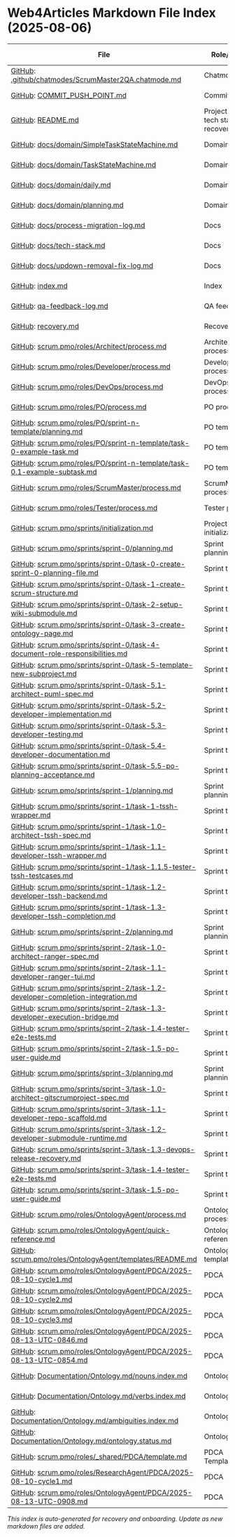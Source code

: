# Web4Articles Markdown File Index (2025-08-06)

| File | Role/Type | Last Modified |
|------|-----------|--------------|
| [GitHub](https://github.com/Cerulean-Circle-GmbH/Web4Articles/blob/feature/ontology-agent/.github/chatmodes/ScrumMaster2QA.chatmode.md): [.github/chatmodes/ScrumMaster2QA.chatmode.md](.github/chatmodes/ScrumMaster2QA.chatmode.md) | Chatmode | 2025-08-06 |
| [GitHub](https://github.com/Cerulean-Circle-GmbH/Web4Articles/blob/feature/ontology-agent/COMMIT_PUSH_POINT.md): [COMMIT_PUSH_POINT.md](COMMIT_PUSH_POINT.md) | Commit guide | 2025-08-06 |
| [GitHub](https://github.com/Cerulean-Circle-GmbH/Web4Articles/blob/feature/ontology-agent/README.md): [README.md](README.md) | Project root, tech stack, recovery | 2025-08-06 |
| [GitHub](https://github.com/Cerulean-Circle-GmbH/Web4Articles/blob/feature/ontology-agent/docs/domain/SimpleTaskStateMachine.md): [docs/domain/SimpleTaskStateMachine.md](docs/domain/SimpleTaskStateMachine.md) | Domain doc | 2025-08-06 |
| [GitHub](https://github.com/Cerulean-Circle-GmbH/Web4Articles/blob/feature/ontology-agent/docs/domain/TaskStateMachine.md): [docs/domain/TaskStateMachine.md](docs/domain/TaskStateMachine.md) | Domain doc | 2025-08-06 |
| [GitHub](https://github.com/Cerulean-Circle-GmbH/Web4Articles/blob/feature/ontology-agent/docs/domain/daily.md): [docs/domain/daily.md](docs/domain/daily.md) | Domain doc | 2025-08-06 |
| [GitHub](https://github.com/Cerulean-Circle-GmbH/Web4Articles/blob/feature/ontology-agent/docs/domain/planning.md): [docs/domain/planning.md](docs/domain/planning.md) | Domain doc | 2025-08-06 |
| [GitHub](https://github.com/Cerulean-Circle-GmbH/Web4Articles/blob/feature/ontology-agent/docs/process-migration-log.md): [docs/process-migration-log.md](docs/process-migration-log.md) | Docs | 2025-08-06 |
| [GitHub](https://github.com/Cerulean-Circle-GmbH/Web4Articles/blob/feature/ontology-agent/docs/tech-stack.md): [docs/tech-stack.md](docs/tech-stack.md) | Docs | 2025-08-06 |
| [GitHub](https://github.com/Cerulean-Circle-GmbH/Web4Articles/blob/feature/ontology-agent/docs/updown-removal-fix-log.md): [docs/updown-removal-fix-log.md](docs/updown-removal-fix-log.md) | Docs | 2025-08-06 |
| [GitHub](https://github.com/Cerulean-Circle-GmbH/Web4Articles/blob/feature/ontology-agent/index.md): [index.md](index.md) | Index | 2025-08-06 |
| [GitHub](https://github.com/Cerulean-Circle-GmbH/Web4Articles/blob/feature/ontology-agent/qa-feedback-log.md): [qa-feedback-log.md](qa-feedback-log.md) | QA feedback | 2025-08-06 |
| [GitHub](https://github.com/Cerulean-Circle-GmbH/Web4Articles/blob/feature/ontology-agent/recovery.md): [recovery.md](recovery.md) | Recovery log | 2025-08-06 |
| [GitHub](https://github.com/Cerulean-Circle-GmbH/Web4Articles/blob/feature/ontology-agent/scrum.pmo/roles/Architect/process.md): [scrum.pmo/roles/Architect/process.md](scrum.pmo/roles/Architect/process.md) | Architect process | 2025-08-06 |
| [GitHub](https://github.com/Cerulean-Circle-GmbH/Web4Articles/blob/feature/ontology-agent/scrum.pmo/roles/Developer/process.md): [scrum.pmo/roles/Developer/process.md](scrum.pmo/roles/Developer/process.md) | Developer process | 2025-08-06 |
| [GitHub](https://github.com/Cerulean-Circle-GmbH/Web4Articles/blob/feature/ontology-agent/scrum.pmo/roles/DevOps/process.md): [scrum.pmo/roles/DevOps/process.md](scrum.pmo/roles/DevOps/process.md) | DevOps process | 2025-08-06 |
| [GitHub](https://github.com/Cerulean-Circle-GmbH/Web4Articles/blob/feature/ontology-agent/scrum.pmo/roles/PO/process.md): [scrum.pmo/roles/PO/process.md](scrum.pmo/roles/PO/process.md) | PO process | 2025-08-06 |
| [GitHub](https://github.com/Cerulean-Circle-GmbH/Web4Articles/blob/feature/ontology-agent/scrum.pmo/roles/PO/sprint-n-template/planning.md): [scrum.pmo/roles/PO/sprint-n-template/planning.md](scrum.pmo/roles/PO/sprint-n-template/planning.md) | PO template | 2025-08-06 |
| [GitHub](https://github.com/Cerulean-Circle-GmbH/Web4Articles/blob/feature/ontology-agent/scrum.pmo/roles/PO/sprint-n-template/task-0-example-task.md): [scrum.pmo/roles/PO/sprint-n-template/task-0-example-task.md](scrum.pmo/roles/PO/sprint-n-template/task-0-example-task.md) | PO template | 2025-08-06 |
| [GitHub](https://github.com/Cerulean-Circle-GmbH/Web4Articles/blob/feature/ontology-agent/scrum.pmo/roles/PO/sprint-n-template/task-0.1-example-subtask.md): [scrum.pmo/roles/PO/sprint-n-template/task-0.1-example-subtask.md](scrum.pmo/roles/PO/sprint-n-template/task-0.1-example-subtask.md) | PO template | 2025-08-06 |
| [GitHub](https://github.com/Cerulean-Circle-GmbH/Web4Articles/blob/feature/ontology-agent/scrum.pmo/roles/ScrumMaster/process.md): [scrum.pmo/roles/ScrumMaster/process.md](scrum.pmo/roles/ScrumMaster/process.md) | ScrumMaster process | 2025-08-06 |
| [GitHub](https://github.com/Cerulean-Circle-GmbH/Web4Articles/blob/feature/ontology-agent/scrum.pmo/roles/Tester/process.md): [scrum.pmo/roles/Tester/process.md](scrum.pmo/roles/Tester/process.md) | Tester process | 2025-08-06 |
| [GitHub](https://github.com/Cerulean-Circle-GmbH/Web4Articles/blob/feature/ontology-agent/scrum.pmo/sprints/initialization.md): [scrum.pmo/sprints/initialization.md](scrum.pmo/sprints/initialization.md) | Project initialization | 2025-08-06 |
| [GitHub](https://github.com/Cerulean-Circle-GmbH/Web4Articles/blob/feature/ontology-agent/scrum.pmo/sprints/sprint-0/planning.md): [scrum.pmo/sprints/sprint-0/planning.md](scrum.pmo/sprints/sprint-0/planning.md) | Sprint planning | 2025-08-06 |
| [GitHub](https://github.com/Cerulean-Circle-GmbH/Web4Articles/blob/feature/ontology-agent/scrum.pmo/sprints/sprint-0/task-0-create-sprint-0-planning-file.md): [scrum.pmo/sprints/sprint-0/task-0-create-sprint-0-planning-file.md](scrum.pmo/sprints/sprint-0/task-0-create-sprint-0-planning-file.md) | Sprint task | 2025-08-06 |
| [GitHub](https://github.com/Cerulean-Circle-GmbH/Web4Articles/blob/feature/ontology-agent/scrum.pmo/sprints/sprint-0/task-1-create-scrum-structure.md): [scrum.pmo/sprints/sprint-0/task-1-create-scrum-structure.md](scrum.pmo/sprints/sprint-0/task-1-create-scrum-structure.md) | Sprint task | 2025-08-06 |
| [GitHub](https://github.com/Cerulean-Circle-GmbH/Web4Articles/blob/feature/ontology-agent/scrum.pmo/sprints/sprint-0/task-2-setup-wiki-submodule.md): [scrum.pmo/sprints/sprint-0/task-2-setup-wiki-submodule.md](scrum.pmo/sprints/sprint-0/task-2-setup-wiki-submodule.md) | Sprint task | 2025-08-06 |
| [GitHub](https://github.com/Cerulean-Circle-GmbH/Web4Articles/blob/feature/ontology-agent/scrum.pmo/sprints/sprint-0/task-3-create-ontology-page.md): [scrum.pmo/sprints/sprint-0/task-3-create-ontology-page.md](scrum.pmo/sprints/sprint-0/task-3-create-ontology-page.md) | Sprint task | 2025-08-06 |
| [GitHub](https://github.com/Cerulean-Circle-GmbH/Web4Articles/blob/feature/ontology-agent/scrum.pmo/sprints/sprint-0/task-4-document-role-responsibilities.md): [scrum.pmo/sprints/sprint-0/task-4-document-role-responsibilities.md](scrum.pmo/sprints/sprint-0/task-4-document-role-responsibilities.md) | Sprint task | 2025-08-06 |
| [GitHub](https://github.com/Cerulean-Circle-GmbH/Web4Articles/blob/feature/ontology-agent/scrum.pmo/sprints/sprint-0/task-5-template-new-subproject.md): [scrum.pmo/sprints/sprint-0/task-5-template-new-subproject.md](scrum.pmo/sprints/sprint-0/task-5-template-new-subproject.md) | Sprint task | 2025-08-06 |
| [GitHub](https://github.com/Cerulean-Circle-GmbH/Web4Articles/blob/feature/ontology-agent/scrum.pmo/sprints/sprint-0/task-5.1-architect-puml-spec.md): [scrum.pmo/sprints/sprint-0/task-5.1-architect-puml-spec.md](scrum.pmo/sprints/sprint-0/task-5.1-architect-puml-spec.md) | Sprint task | 2025-08-06 |
| [GitHub](https://github.com/Cerulean-Circle-GmbH/Web4Articles/blob/feature/ontology-agent/scrum.pmo/sprints/sprint-0/task-5.2-developer-implementation.md): [scrum.pmo/sprints/sprint-0/task-5.2-developer-implementation.md](scrum.pmo/sprints/sprint-0/task-5.2-developer-implementation.md) | Sprint task | 2025-08-06 |
| [GitHub](https://github.com/Cerulean-Circle-GmbH/Web4Articles/blob/feature/ontology-agent/scrum.pmo/sprints/sprint-0/task-5.3-developer-testing.md): [scrum.pmo/sprints/sprint-0/task-5.3-developer-testing.md](scrum.pmo/sprints/sprint-0/task-5.3-developer-testing.md) | Sprint task | 2025-08-06 |
| [GitHub](https://github.com/Cerulean-Circle-GmbH/Web4Articles/blob/feature/ontology-agent/scrum.pmo/sprints/sprint-0/task-5.4-developer-documentation.md): [scrum.pmo/sprints/sprint-0/task-5.4-developer-documentation.md](scrum.pmo/sprints/sprint-0/task-5.4-developer-documentation.md) | Sprint task | 2025-08-06 |
| [GitHub](https://github.com/Cerulean-Circle-GmbH/Web4Articles/blob/feature/ontology-agent/scrum.pmo/sprints/sprint-0/task-5.5-po-planning-acceptance.md): [scrum.pmo/sprints/sprint-0/task-5.5-po-planning-acceptance.md](scrum.pmo/sprints/sprint-0/task-5.5-po-planning-acceptance.md) | Sprint task | 2025-08-06 |
| [GitHub](https://github.com/Cerulean-Circle-GmbH/Web4Articles/blob/feature/ontology-agent/scrum.pmo/sprints/sprint-1/planning.md): [scrum.pmo/sprints/sprint-1/planning.md](scrum.pmo/sprints/sprint-1/planning.md) | Sprint planning | 2025-08-06 |
| [GitHub](https://github.com/Cerulean-Circle-GmbH/Web4Articles/blob/feature/ontology-agent/scrum.pmo/sprints/sprint-1/task-1-tssh-wrapper.md): [scrum.pmo/sprints/sprint-1/task-1-tssh-wrapper.md](scrum.pmo/sprints/sprint-1/task-1-tssh-wrapper.md) | Sprint task | 2025-08-06 |
| [GitHub](https://github.com/Cerulean-Circle-GmbH/Web4Articles/blob/feature/ontology-agent/scrum.pmo/sprints/sprint-1/task-1.0-architect-tssh-spec.md): [scrum.pmo/sprints/sprint-1/task-1.0-architect-tssh-spec.md](scrum.pmo/sprints/sprint-1/task-1.0-architect-tssh-spec.md) | Sprint task | 2025-08-06 |
| [GitHub](https://github.com/Cerulean-Circle-GmbH/Web4Articles/blob/feature/ontology-agent/scrum.pmo/sprints/sprint-1/task-1.1-developer-tssh-wrapper.md): [scrum.pmo/sprints/sprint-1/task-1.1-developer-tssh-wrapper.md](scrum.pmo/sprints/sprint-1/task-1.1-developer-tssh-wrapper.md) | Sprint task | 2025-08-06 |
| [GitHub](https://github.com/Cerulean-Circle-GmbH/Web4Articles/blob/feature/ontology-agent/scrum.pmo/sprints/sprint-1/task-1.1.5-tester-tssh-testcases.md): [scrum.pmo/sprints/sprint-1/task-1.1.5-tester-tssh-testcases.md](scrum.pmo/sprints/sprint-1/task-1.1.5-tester-tssh-testcases.md) | Sprint task | 2025-08-06 |
| [GitHub](https://github.com/Cerulean-Circle-GmbH/Web4Articles/blob/feature/ontology-agent/scrum.pmo/sprints/sprint-1/task-1.2-developer-tssh-backend.md): [scrum.pmo/sprints/sprint-1/task-1.2-developer-tssh-backend.md](scrum.pmo/sprints/sprint-1/task-1.2-developer-tssh-backend.md) | Sprint task | 2025-08-06 |
| [GitHub](https://github.com/Cerulean-Circle-GmbH/Web4Articles/blob/feature/ontology-agent/scrum.pmo/sprints/sprint-1/task-1.3-developer-tssh-completion.md): [scrum.pmo/sprints/sprint-1/task-1.3-developer-tssh-completion.md](scrum.pmo/sprints/sprint-1/task-1.3-developer-tssh-completion.md) | Sprint task | 2025-08-06 |
| [GitHub](https://github.com/Cerulean-Circle-GmbH/Web4Articles/blob/feature/ontology-agent/scrum.pmo/sprints/sprint-2/planning.md): [scrum.pmo/sprints/sprint-2/planning.md](scrum.pmo/sprints/sprint-2/planning.md) | Sprint planning | 2025-08-08 |
| [GitHub](https://github.com/Cerulean-Circle-GmbH/Web4Articles/blob/feature/ontology-agent/scrum.pmo/sprints/sprint-2/task-1.0-architect-ranger-spec.md): [scrum.pmo/sprints/sprint-2/task-1.0-architect-ranger-spec.md](scrum.pmo/sprints/sprint-2/task-1.0-architect-ranger-spec.md) | Sprint task | 2025-08-08 |
| [GitHub](https://github.com/Cerulean-Circle-GmbH/Web4Articles/blob/feature/ontology-agent/scrum.pmo/sprints/sprint-2/task-1.1-developer-ranger-tui.md): [scrum.pmo/sprints/sprint-2/task-1.1-developer-ranger-tui.md](scrum.pmo/sprints/sprint-2/task-1.1-developer-ranger-tui.md) | Sprint task | 2025-08-08 |
| [GitHub](https://github.com/Cerulean-Circle-GmbH/Web4Articles/blob/feature/ontology-agent/scrum.pmo/sprints/sprint-2/task-1.2-developer-completion-integration.md): [scrum.pmo/sprints/sprint-2/task-1.2-developer-completion-integration.md](scrum.pmo/sprints/sprint-2/task-1.2-developer-completion-integration.md) | Sprint task | 2025-08-08 |
| [GitHub](https://github.com/Cerulean-Circle-GmbH/Web4Articles/blob/feature/ontology-agent/scrum.pmo/sprints/sprint-2/task-1.3-developer-execution-bridge.md): [scrum.pmo/sprints/sprint-2/task-1.3-developer-execution-bridge.md](scrum.pmo/sprints/sprint-2/task-1.3-developer-execution-bridge.md) | Sprint task | 2025-08-08 |
| [GitHub](https://github.com/Cerulean-Circle-GmbH/Web4Articles/blob/feature/ontology-agent/scrum.pmo/sprints/sprint-2/task-1.4-tester-e2e-tests.md): [scrum.pmo/sprints/sprint-2/task-1.4-tester-e2e-tests.md](scrum.pmo/sprints/sprint-2/task-1.4-tester-e2e-tests.md) | Sprint task | 2025-08-08 |
| [GitHub](https://github.com/Cerulean-Circle-GmbH/Web4Articles/blob/feature/ontology-agent/scrum.pmo/sprints/sprint-2/task-1.5-po-user-guide.md): [scrum.pmo/sprints/sprint-2/task-1.5-po-user-guide.md](scrum.pmo/sprints/sprint-2/task-1.5-po-user-guide.md) | Sprint task | 2025-08-08 |
| [GitHub](https://github.com/Cerulean-Circle-GmbH/Web4Articles/blob/feature/ontology-agent/scrum.pmo/sprints/sprint-3/planning.md): [scrum.pmo/sprints/sprint-3/planning.md](scrum.pmo/sprints/sprint-3/planning.md) | Sprint planning | 2025-08-08 |
| [GitHub](https://github.com/Cerulean-Circle-GmbH/Web4Articles/blob/feature/ontology-agent/scrum.pmo/sprints/sprint-3/task-1.0-architect-gitscrumproject-spec.md): [scrum.pmo/sprints/sprint-3/task-1.0-architect-gitscrumproject-spec.md](scrum.pmo/sprints/sprint-3/task-1.0-architect-gitscrumproject-spec.md) | Sprint task | 2025-08-08 |
| [GitHub](https://github.com/Cerulean-Circle-GmbH/Web4Articles/blob/feature/ontology-agent/scrum.pmo/sprints/sprint-3/task-1.1-developer-repo-scaffold.md): [scrum.pmo/sprints/sprint-3/task-1.1-developer-repo-scaffold.md](scrum.pmo/sprints/sprint-3/task-1.1-developer-repo-scaffold.md) | Sprint task | 2025-08-08 |
| [GitHub](https://github.com/Cerulean-Circle-GmbH/Web4Articles/blob/feature/ontology-agent/scrum.pmo/sprints/sprint-3/task-1.2-developer-submodule-runtime.md): [scrum.pmo/sprints/sprint-3/task-1.2-developer-submodule-runtime.md](scrum.pmo/sprints/sprint-3/task-1.2-developer-submodule-runtime.md) | Sprint task | 2025-08-08 |
| [GitHub](https://github.com/Cerulean-Circle-GmbH/Web4Articles/blob/feature/ontology-agent/scrum.pmo/sprints/sprint-3/task-1.3-devops-release-recovery.md): [scrum.pmo/sprints/sprint-3/task-1.3-devops-release-recovery.md](scrum.pmo/sprints/sprint-3/task-1.3-devops-release-recovery.md) | Sprint task | 2025-08-08 |
| [GitHub](https://github.com/Cerulean-Circle-GmbH/Web4Articles/blob/feature/ontology-agent/scrum.pmo/sprints/sprint-3/task-1.4-tester-e2e-tests.md): [scrum.pmo/sprints/sprint-3/task-1.4-tester-e2e-tests.md](scrum.pmo/sprints/sprint-3/task-1.4-tester-e2e-tests.md) | Sprint task | 2025-08-08 |
| [GitHub](https://github.com/Cerulean-Circle-GmbH/Web4Articles/blob/feature/ontology-agent/scrum.pmo/sprints/sprint-3/task-1.5-po-user-guide.md): [scrum.pmo/sprints/sprint-3/task-1.5-po-user-guide.md](scrum.pmo/sprints/sprint-3/task-1.5-po-user-guide.md) | Sprint task | 2025-08-08 |
| [GitHub](https://github.com/Cerulean-Circle-GmbH/Web4Articles/blob/feature/ontology-agent/scrum.pmo/roles/OntologyAgent/process.md): [scrum.pmo/roles/OntologyAgent/process.md](scrum.pmo/roles/OntologyAgent/process.md) | OntologyAgent process | 2025-08-10 |
| [GitHub](https://github.com/Cerulean-Circle-GmbH/Web4Articles/blob/feature/ontology-agent/scrum.pmo/roles/OntologyAgent/quick-reference.md): [scrum.pmo/roles/OntologyAgent/quick-reference.md](scrum.pmo/roles/OntologyAgent/quick-reference.md) | OntologyAgent reference | 2025-08-10 |
| [GitHub](https://github.com/Cerulean-Circle-GmbH/Web4Articles/blob/feature/ontology-agent/scrum.pmo/roles/OntologyAgent/templates/README.md): [scrum.pmo/roles/OntologyAgent/templates/README.md](scrum.pmo/roles/OntologyAgent/templates/README.md) | OntologyAgent templates | 2025-08-10 |
| [GitHub](https://github.com/Cerulean-Circle-GmbH/Web4Articles/blob/feature/ontology-agent/scrum.pmo/roles/OntologyAgent/PDCA/2025-08-10-cycle1.md): [scrum.pmo/roles/OntologyAgent/PDCA/2025-08-10-cycle1.md](scrum.pmo/roles/OntologyAgent/PDCA/2025-08-10-cycle1.md) | PDCA | 2025-08-10 |
| [GitHub](https://github.com/Cerulean-Circle-GmbH/Web4Articles/blob/feature/ontology-agent/scrum.pmo/roles/OntologyAgent/PDCA/2025-08-10-cycle2.md): [scrum.pmo/roles/OntologyAgent/PDCA/2025-08-10-cycle2.md](scrum.pmo/roles/OntologyAgent/PDCA/2025-08-10-cycle2.md) | PDCA | 2025-08-10 |
| [GitHub](https://github.com/Cerulean-Circle-GmbH/Web4Articles/blob/feature/ontology-agent/scrum.pmo/roles/OntologyAgent/PDCA/2025-08-10-cycle3.md): [scrum.pmo/roles/OntologyAgent/PDCA/2025-08-10-cycle3.md](scrum.pmo/roles/OntologyAgent/PDCA/2025-08-10-cycle3.md) | PDCA | 2025-08-10 |
| [GitHub](https://github.com/Cerulean-Circle-GmbH/Web4Articles/blob/feature/ontology-agent/scrum.pmo/roles/OntologyAgent/PDCA/2025-08-13-UTC-0846.md): [scrum.pmo/roles/OntologyAgent/PDCA/2025-08-13-UTC-0846.md](scrum.pmo/roles/OntologyAgent/PDCA/2025-08-13-UTC-0846.md) | PDCA | 2025-08-13 |
| [GitHub](https://github.com/Cerulean-Circle-GmbH/Web4Articles/blob/feature/ontology-agent/scrum.pmo/roles/OntologyAgent/PDCA/2025-08-13-UTC-0854.md): [scrum.pmo/roles/OntologyAgent/PDCA/2025-08-13-UTC-0854.md](scrum.pmo/roles/OntologyAgent/PDCA/2025-08-13-UTC-0854.md) | PDCA | 2025-08-13 |
| [GitHub](https://github.com/Cerulean-Circle-GmbH/Web4Articles/blob/feature/ontology-agent/Documentation/Ontology.md/nouns.index.md): [Documentation/Ontology.md/nouns.index.md](Documentation/Ontology.md/nouns.index.md) | Ontology | 2025-08-10 |
| [GitHub](https://github.com/Cerulean-Circle-GmbH/Web4Articles/blob/feature/ontology-agent/Documentation/Ontology.md/verbs.index.md): [Documentation/Ontology.md/verbs.index.md](Documentation/Ontology.md/verbs.index.md) | Ontology | 2025-08-10 |
| [GitHub](https://github.com/Cerulean-Circle-GmbH/Web4Articles/blob/feature/ontology-agent/Documentation/Ontology.md/ambiguities.index.md): [Documentation/Ontology.md/ambiguities.index.md](Documentation/Ontology.md/ambiguities.index.md) | Ontology | 2025-08-10 |
| [GitHub](https://github.com/Cerulean-Circle-GmbH/Web4Articles/blob/feature/ontology-agent/Documentation/Ontology.md/ontology.status.md): [Documentation/Ontology.md/ontology.status.md](Documentation/Ontology.md/ontology.status.md) | Ontology | 2025-08-10 |
| [GitHub](https://github.com/Cerulean-Circle-GmbH/Web4Articles/blob/feature/ontology-agent/scrum.pmo/roles/_shared/PDCA/template.md): [scrum.pmo/roles/_shared/PDCA/template.md](scrum.pmo/roles/_shared/PDCA/template.md) | PDCA Template | 2025-08-10 |
| [GitHub](https://github.com/Cerulean-Circle-GmbH/Web4Articles/blob/feature/ontology-agent/scrum.pmo/roles/ResearchAgent/PDCA/2025-08-10-cycle1.md): [scrum.pmo/roles/ResearchAgent/PDCA/2025-08-10-cycle1.md](scrum.pmo/roles/ResearchAgent/PDCA/2025-08-10-cycle1.md) | PDCA | 2025-08-10 |
| [GitHub](https://github.com/Cerulean-Circle-GmbH/Web4Articles/blob/feature/ontology-agent/scrum.pmo/roles/OntologyAgent/PDCA/2025-08-13-UTC-0908.md): [scrum.pmo/roles/OntologyAgent/PDCA/2025-08-13-UTC-0908.md](scrum.pmo/roles/OntologyAgent/PDCA/2025-08-13-UTC-0908.md) | PDCA | 2025-08-13 |

*This index is auto-generated for recovery and onboarding. Update as new markdown files are added.*
